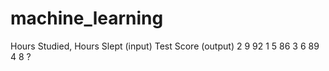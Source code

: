# machine_learning

Hours Studied, Hours Slept (input)	Test Score (output)
2                  9	              92
1                  5               	86
3                  6               	89
4                  8	               ?
